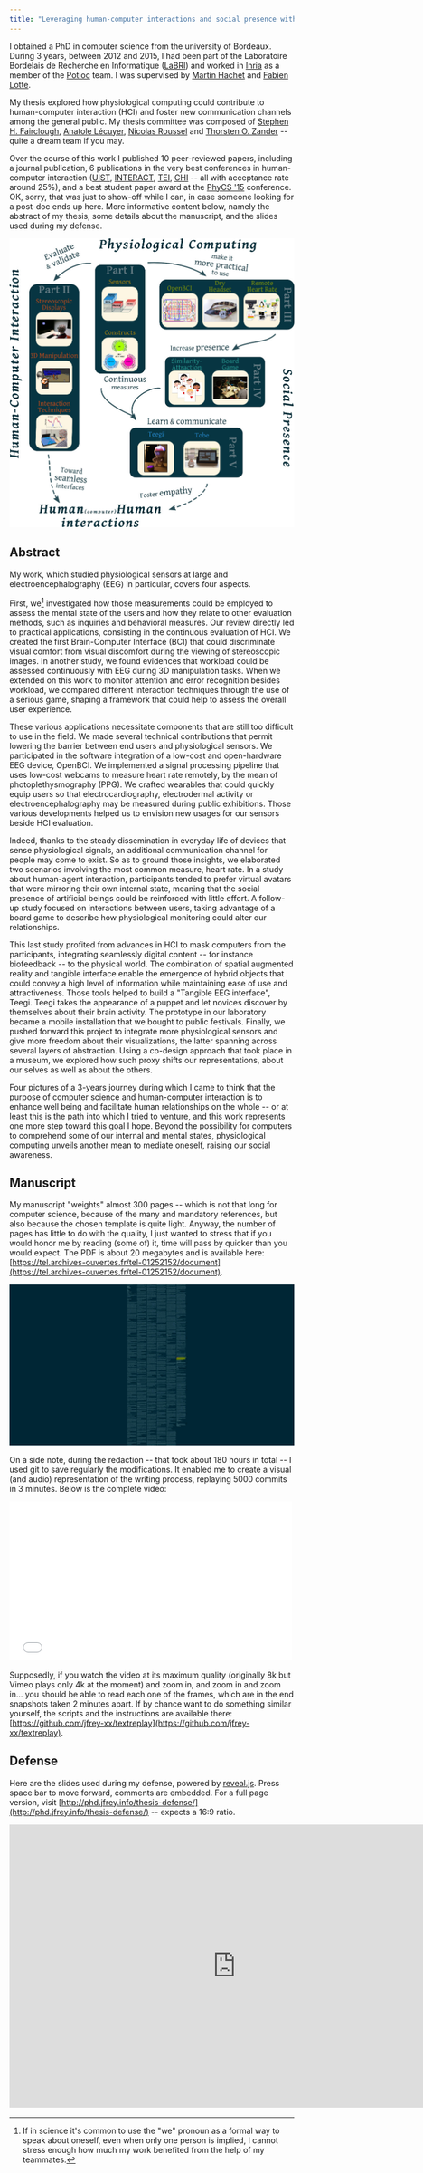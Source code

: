 ```yaml
---
title: "Leveraging human-computer interactions and social presence with physiological computing"
---
```


I obtained a PhD in computer science from the university of Bordeaux. During 3 years, between 2012 and 2015, I had been part of the Laboratoire Bordelais de Recherche en Informatique ([LaBRI](http://www.labri.fr)) and worked in [Inria](http://www.inria.fr/en/) as a member of the [Potioc](https://team.inria.fr/potioc/) team. I was supervised by [Martin Hachet](http://people.bordeaux.inria.fr/hachet/) and [Fabien Lotte](https://sites.google.com/site/fabienlotte/).

My thesis explored how physiological computing could contribute to human-computer interaction (HCI) and foster new communication channels among the general public. My thesis committee was composed of [Stephen H. Fairclough](http://physiologicalcomputing.org/), [Anatole Lécuyer](http://people.rennes.inria.fr/Anatole.Lecuyer/), [Nicolas Roussel](http://interaction.lille.inria.fr/~roussel/) and [Thorsten O. Zander](http://www.phypa.org/team/thorsten-zander.html) -- quite a dream team if you may.

Over the course of this work I published 10 peer-reviewed papers, including a journal publication, 6 publications in the very best conferences in human-computer interaction ([UIST](http://uist.acm.org/uist2014/), [INTERACT](http://www.interact2015.org/), [TEI](http://www.tei-conf.org/16/), [CHI](https://chi2016.acm.org/) -- all with acceptance rate around 25%), and a best student paper award at the [PhyCS '15](http://www.phycs.org/?y=2015) conference. OK, sorry, that was just to show-off while I can, in case someone looking for a post-doc ends up here. More informative content below, namely the abstract of my thesis, some details about the manuscript, and the slides used during my defense.

![Overall picture of my thesis](/images/thesis/overall.jpg)

## Abstract

My work, which studied physiological sensors at large and electroencephalography (EEG) in particular, covers four aspects.

First, we[^1] investigated how those measurements could be employed to assess the mental state of the users and how they relate to other evaluation methods, such as inquiries and behavioral measures. Our review directly led to practical applications, consisting in the continuous evaluation of HCI. We created the first Brain-Computer Interface (BCI) that could discriminate visual comfort from visual discomfort during the viewing of stereoscopic images. In another study, we found evidences that workload could be assessed continuously with EEG during 3D manipulation tasks. When we extended on this work to monitor attention and error recognition besides workload, we compared different interaction techniques through the use of a serious game, shaping a framework that could help to assess the overall user experience.

[^1]: If in science it's common to use the "we" pronoun as a formal way to speak about oneself, even when only one person is implied, I cannot stress enough how much my work benefited from the help of my teammates. 

These various applications necessitate components that are still too difficult to use in the field. We made several technical contributions that permit lowering the barrier between end users and physiological sensors. We participated in the software integration of a low-cost and open-hardware EEG device, OpenBCI. We implemented a signal processing pipeline that uses low-cost webcams to measure heart rate remotely, by the mean of photoplethysmography (PPG). We crafted wearables that could quickly equip users so that electrocardiography, electrodermal activity or electroencephalography may be measured during public exhibitions. Those various developments helped us to envision new usages for our sensors beside HCI evaluation.

Indeed, thanks to the steady dissemination in everyday life of devices that sense physiological signals, an additional communication channel for people may come to exist. So as to ground those insights, we elaborated two scenarios involving the most common measure, heart rate. In a study about human-agent interaction, participants tended to prefer virtual avatars that were mirroring their own internal state, meaning that the social presence of artificial beings could be reinforced with little effort. A follow-up study focused on interactions between users, taking advantage of a board game to describe how physiological monitoring could alter our relationships.

This last study profited from advances in HCI to mask computers from the participants, integrating seamlessly digital content -- for instance biofeedback -- to the physical world. The combination of spatial augmented reality and tangible interface enable the emergence of hybrid objects that could convey a high level of information while maintaining ease of use and attractiveness. Those tools helped to build a "Tangible EEG interface", Teegi. Teegi takes the appearance of a puppet and let novices discover by themselves about their brain activity. The prototype in our laboratory became a mobile installation that we bought to public festivals. Finally, we pushed forward this project to integrate more physiological sensors and give more freedom about their visualizations, the latter spanning across several layers of abstraction. Using a co-design approach that took place in a museum, we explored how such proxy shifts our representations, about our selves as well as about the others.

Four pictures of a 3-years journey during which I came to think that the purpose of computer science and human-computer interaction is to enhance well being and facilitate human relationships on the whole -- or at least this is the path into which I tried to venture, and this work represents one more step toward this goal I hope. Beyond the possibility for computers to comprehend some of our internal and mental states, physiological computing unveils another mean to mediate oneself, raising our social awareness.

## Manuscript

My manuscript "weights" almost 300 pages -- which is not that long for computer science, because of the many and mandatory references, but also because the chosen template is quite light. Anyway, the number of pages has little to do with the quality, I just wanted to stress that if you would honor me by reading (some of) it, time will pass by quicker than you would expect. The PDF is about 20 megabytes and is available here: [https://tel.archives-ouvertes.fr/tel-01252152/document](https://tel.archives-ouvertes.fr/tel-01252152/document).

[![Fast-forward of the manuscript's writing process](/images/thesis/phd-replay.gif)](https://vimeo.com/jfreyxx/phd-replay)

On a side note, during the redaction -- that took about 180 hours in total -- I used git to save regularly the modifications. It enabled me to create a visual (and audio) representation of the writing process, replaying 5000 commits in 3 minutes. Below is the complete video: 

<iframe src="//player.vimeo.com/video/192887978" width="500" height="281" frameborder="0" webkitallowfullscreen mozallowfullscreen allowfullscreen ></iframe>

Supposedly, if you watch the video at its maximum quality (originally 8k but Vimeo plays only 4k at the moment) and zoom in, and zoom in and zoom in... you should be able to read each one of the frames, which are in the end snapshots taken 2 minutes apart. If by chance want to do something similar yourself, the scripts and the instructions are available there: [https://github.com/jfrey-xx/textreplay](https://github.com/jfrey-xx/textreplay).

## Defense

Here are the slides used during my defense, powered by [reveal.js](http://lab.hakim.se/reveal-js/). Press space bar to move forward, comments are embedded. For a full page version, visit [http://phd.jfrey.info/thesis-defense/](http://phd.jfrey.info/thesis-defense/) -- expects a 16:9 ratio. 

<iframe src="http://phd.jfrey.info/thesis-defense" width="800" height="500" frameborder="0" webkitallowfullscreen mozallowfullscreen allowfullscreen ></iframe>
